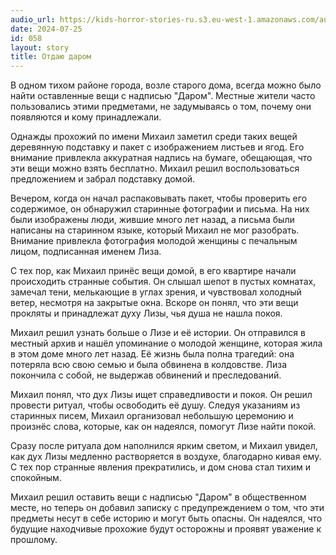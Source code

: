 ```yaml
---
audio_url: https://kids-horror-stories-ru.s3.eu-west-1.amazonaws.com/audio/058-zuschenken.mp3
date: 2024-07-25
id: 058
layout: story
title: Отдаю даром
---
```


В одном тихом районе города, возле старого дома, всегда можно было найти оставленные вещи с надписью "Даром". Местные жители часто пользовались этими предметами, не задумываясь о том, почему они появляются и кому принадлежали.

Однажды прохожий по имени Михаил заметил среди таких вещей деревянную подставку и пакет с изображением листьев и ягод. Его внимание привлекла аккуратная надпись на бумаге, обещающая, что эти вещи можно взять бесплатно. Михаил решил воспользоваться предложением и забрал подставку домой.

Вечером, когда он начал распаковывать пакет, чтобы проверить его содержимое, он обнаружил старинные фотографии и письма. На них были изображены люди, жившие много лет назад, а письма были написаны на старинном языке, который Михаил не мог разобрать. Внимание привлекла фотография молодой женщины с печальным лицом, подписанная именем Лиза.

С тех пор, как Михаил принёс вещи домой, в его квартире начали происходить странные события. Он слышал шепот в пустых комнатах, замечал тени, мелькающие в углах зрения, и чувствовал холодный ветер, несмотря на закрытые окна. Вскоре он понял, что эти вещи прокляты и принадлежат духу Лизы, чья душа не нашла покоя.

Михаил решил узнать больше о Лизе и её истории. Он отправился в местный архив и нашёл упоминание о молодой женщине, которая жила в этом доме много лет назад. Её жизнь была полна трагедий: она потеряла всю свою семью и была обвинена в колдовстве. Лиза покончила с собой, не выдержав обвинений и преследований.

Михаил понял, что дух Лизы ищет справедливости и покоя. Он решил провести ритуал, чтобы освободить её душу. Следуя указаниям из старинных писем, Михаил организовал небольшую церемонию и произнёс слова, которые, как он надеялся, помогут Лизе найти покой.

Сразу после ритуала дом наполнился ярким светом, и Михаил увидел, как дух Лизы медленно растворяется в воздухе, благодарно кивая ему. С тех пор странные явления прекратились, и дом снова стал тихим и спокойным.

Михаил решил оставить вещи с надписью "Даром" в общественном месте, но теперь он добавил записку с предупреждением о том, что эти предметы несут в себе историю и могут быть опасны. Он надеялся, что будущие находчивые прохожие будут осторожны и проявят уважение к прошлому.